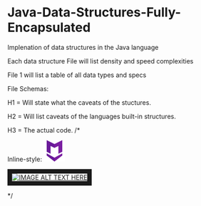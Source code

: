 # Java-Data-Structures-Fully-Encapsulated
 Implenation of data structures in the Java language 
 
 Each  data structure File will list density and speed complexities
 
 File 1 will list a table of all data types and specs
 
 File Schemas:
 
 H1 = Will state what the caveats of the stuctures.  
 
 H2 = Will list caveats of the  languages built-in structures.
 
 H3 = The actual code.
/*

Inline-style: 
![alt text](https://github.com/adam-p/markdown-here/raw/master/src/common/images/icon48.png "Logo Title Text 1")

<a href="http://www.youtube.com/watch?feature=player_embedded&v=YOUTUBE_VIDEO_ID_HERE
" target="_blank"><img src="http://img.youtube.com/vi/YOUTUBE_VIDEO_ID_HERE/0.jpg" 
alt="IMAGE ALT TEXT HERE" width="240" height="180" border="10" /></a>

*/
